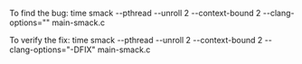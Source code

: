 To find the bug:
time smack --pthread --unroll 2 --context-bound 2 --clang-options="" main-smack.c

To verify the fix:
time smack --pthread --unroll 2 --context-bound 2 --clang-options="-DFIX" main-smack.c
